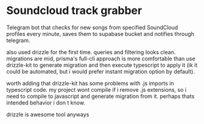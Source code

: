# Soundcloud track grabber

Telegram bot that checks for new songs from specified SoundCloud profiles every minute, saves 
them to supabase bucket and notifies through telegram.

also used drizzle for the first time. queries and filtering looks clean. migrations
are mid, prisma's full-cli approach is more comfortable than use drizzle-kit to generate migration 
and then execute typescript to apply it (ik it could be automated, but i would prefer instant migration 
option by default). 

worth adding that drizzle-kit has some problems with .js imports in typescript code. my project wont
compile if i remove .js extensions, so i need to compile to javascript and generate migration 
from it. perhaps thats intended behavior i don t know. 

drizzle is awesome tool anyways